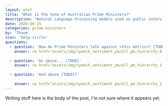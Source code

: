 ```yaml
---
layout: post
title: "What is the tone of Australian Prime Ministers?"
description: "Natural Language Processing models used on public interviews and speeches"
date: 2020-08-15
categories: prime-ministers
by: 'Thaum'
icon: 'help-circle'
questions:
  - question: 'How do Prime Ministers talk against <this metric>? [TODO]'
    answer: <a href="assets/img/speech_sentiment_pm/all_pm_hierarchy_0.png"><img src="assets/img/speech_sentiment_pm/allpm_hierarchy_0.png"><a>
    
  - question: 'As above... [TODO]'
    answer: <a href="assets/img/speech_sentiment_pm/all_pm_hierarchy_1.png"><img src="assets/img/speech_sentiment_pm/allpm_hierarchy_1.png"><a>
    
  - question: 'And above [TODO]?'
    
    answer: <a href="assets/img/speech_sentiment_pm/all_pm_hierarchy_2.png"><img src="assets/img/speech_sentiment_pm/allpm_hierarchy_2.png"><a>
---
```


Writing stuff here is the body of the post, I'm not sure where it appears yet.
